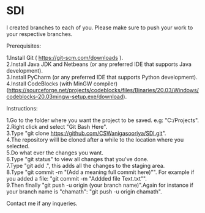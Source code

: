 # SDI

I created branches to each of you. Please make sure to push your work to your respective branches.

Prerequisites:

1.Install Git ( https://git-scm.com/downloads ).  
2.Install Java JDK and Netbeans (or any preferred IDE that supports Java development).  
3.Install PyCharm (or any preferred IDE that supports Python development).  
4.Install CodeBlocks (with MinGW compiler) (https://sourceforge.net/projects/codeblocks/files/Binaries/20.03/Windows/codeblocks-20.03mingw-setup.exe/download).  

Instructions:

1.Go to the folder where you want the project to be saved. e.g: "C:/Projects".  
2.Right click and select "Git Bash Here".  
3.Type "git clone https://github.com/CSWanigasooriya/SDI.git".  
4.The repository willl be cloned after a while to the location where you selected.  
5.Do what ever the changes you want.  
6.Type "git status" to view all changes that you've done.  
7.Type "git add .", this adds all the changes to the staging area.  
8.Type "git commit -m "(Add a meaning full commit here)"". For example if you added a file: "git commit -m "Addded file Text.txt"".  
9.Then finally "git push -u origin (your branch name)".Again for instance if your branch name is "chamath": "git push -u origin chamath".    

Contact me if any inqueries.
